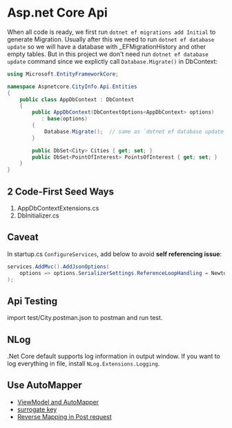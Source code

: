 # Asp.net Core Api

When all code is ready, we first run `dotnet ef migrations add Initial` to generate Migration. Usually after this we need to run `dotnet ef database update` so we will have a database with _EFMigrationHistory and other empty tables. But in this project we don't need run `dotnet ef database update` command since we explictly call `Database.Migrate()` in DbContext:

```csharp
using Microsoft.EntityFrameworkCore;

namespace Aspnetcore.CityInfo.Api.Entities
{
    public class AppDbContext : DbContext
    {
        public AppDbContext(DbContextOptions<AppDbContext> options)
           : base(options)
        {
            Database.Migrate();  // same as `dotnet ef database update`
        }

        public DbSet<City> Cities { get; set; }
        public DbSet<PointOfInterest> PointsOfInterest { get; set; }
    }
}
```

## 2 Code-First Seed Ways

1. AppDbContextExtensions.cs
1. DbInitializer.cs

## Caveat

In startup.cs `ConfigureServices`, add below to avoid **self referencing issue**:

```csharp
services.AddMvc().AddJsonOptions(
    options => options.SerializerSettings.ReferenceLoopHandling = Newtonsoft.Json.ReferenceLoopHandling.Ignore
);
```

## Api Testing

import test/City.postman.json to postman and run test.

## NLog

.Net Core default supports log information in output window. If you want to log everything in file, install `NLog.Extensions.Logging`.

## Use AutoMapper

* [ViewModel and AutoMapper](/docs/viewmodel.md)
* [surrogate key](/docs/surrogateKey.md)
* [Reverse Mapping in Post request](docs/automapper-in-post.md)